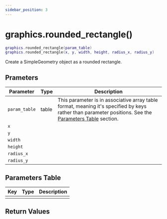 ```yaml
---
sidebar_position: 3
---
```


# graphics.rounded_rectangle()
```lua
graphics.rounded_rectangle(param_table)
graphics.rounded_rectangle(x, y, width, height, radius_x, radius_y)
```
Create a SimpleGeometry object as a rounded rectangle.


## Prameters
|Parameter|Type|Description|
|-|-|-|
|`param_table`|table|This parameter is in associative array table format, meaning it's specified by keys rather than parameter positions. See the [Parameters Table](#parameters-table) section.|
|`x`|||
|`y`|||
|`width`|||
|`height`|||
|`radius_x`|||
|`radius_y`|||


## Parameters Table
|Key|Type|Description|
|-|-|-|
| | | |


## Return Values
